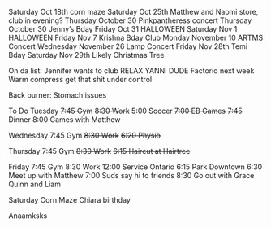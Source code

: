 Saturday Oct 18th corn maze
Saturday Oct 25th Matthew and Naomi store, club in evening?
Thursday October 30 Pinkpantheress concert
Thursday October 30 Jenny’s Bday
Friday Oct 31 HALLOWEEN
Saturday Nov 1 HALLOWEEN
Friday Nov 7 Krishna Bday Club
Monday November 10 ARTMS Concert
Wednesday November 26 Lamp Concert
Friday Nov 28th Temi Bday
Saturday Nov 29th Likely Christmas Tree

On da list:
Jennifer wants to club
RELAX YANNI DUDE
Factorio next week
Warm compress get that shit under control

Back burner:
Stomach issues

To Do
Tuesday
~~7:45 Gym~~
~~8:30 Work~~
5:00 Soccer
~~7:00 EB Games~~
~~7:45 Dinner~~
~~8:00 Games with Matthew~~

Wednesday
7:45 Gym
~~8:30 Work~~
~~6:20 Physio~~

Thursday
7:45 Gym
~~8:30 Work~~
~~6:15 Haircut at Hairtree~~

Friday
7:45 Gym
8:30 Work
12:00 Service Ontario
6:15 Park Downtown
6:30 Meet up with Matthew
7:00 Suds say hi to friends
8:30 Go out with Grace Quinn and Liam

Saturday
Corn Maze
Chiara birthday

Anaamksks